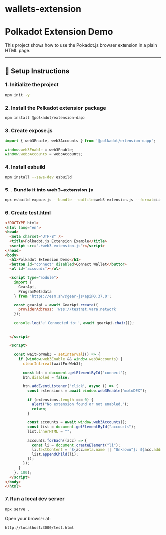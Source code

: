 # wallets-extension

# Polkadot Extension Demo 

This project shows how to use the Polkadot.js browser extension in a plain HTML page.

---

## 🔧 Setup Instructions

### 1. Initialize the project

```bash
npm init -y
```
### 2. Install the Polkadot extension package

```bash
npm install @polkadot/extension-dapp
```

### 3. Create expose.js

```jsx
import { web3Enable, web3Accounts } from '@polkadot/extension-dapp';

window.web3Enable = web3Enable;
window.web3Accounts = web3Accounts;
```
### 4. Install esbuild

```bash
npm install --save-dev esbuild
```

### 5. . Bundle it into web3-extension.js

```bash
npx esbuild expose.js --bundle --outfile=web3-extension.js --format=iife
```

### 6. Create test.html
```html
<!DOCTYPE html>
<html lang="en">
<head>
  <meta charset="UTF-8" />
  <title>Polkadot.js Extension Example</title>
  <script src="./web3-extension.js"></script>
</head>
<body>
  <h1>Polkadot Extension Demo</h1>
  <button id="connect" disabled>Connect Wallet</button>
  <ul id="accounts"></ul>

  <script type="module">
    import {
      GearApi,
      ProgramMetadata
    } from 'https://esm.sh/@gear-js/api@0.37.0';

    const gearApi = await GearApi.create({
      providerAddress: 'wss://testnet.vara.network'
    });

    console.log('✅ Connected to:', await gearApi.chain());

   
  </script>

  <script>
    
    const waitForWeb3 = setInterval(() => {
      if (window.web3Enable && window.web3Accounts) {
        clearInterval(waitForWeb3);

        const btn = document.getElementById("connect");
        btn.disabled = false;

        btn.addEventListener("click", async () => {
          const extensions = await window.web3Enable("motoDEX");

          if (extensions.length === 0) {
            alert("No extension found or not enabled.");
            return;
          }

          const accounts = await window.web3Accounts();
          const list = document.getElementById("accounts");
          list.innerHTML = "";

          accounts.forEach((acc) => {
            const li = document.createElement("li");
            li.textContent = `${acc.meta.name || "Unknown"}: ${acc.address}`;
            list.appendChild(li);
          });
        });
      }
    }, 100);
  </script>
</body>
</html>

```

### 7. Run a local dev server

```bash
npx serve .
```
Open your browser at:

```bash
http://localhost:3000/test.html
```